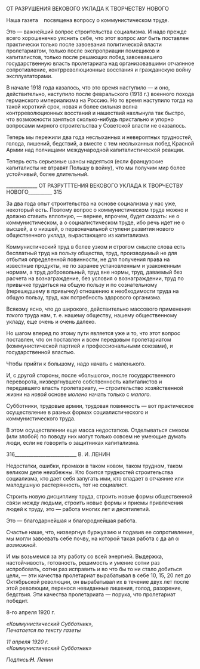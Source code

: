 ОТ РАЗРУШЕНИЯ ВЕКОВОГО УКЛАДА К ТВОРЧЕСТВУ НОВОГО

Наша газета    посвящена вопросу о коммунистическом труде.

Это — важнейший вопрос строительства социализма. И надо прежде всего хороше­нечко уяснить себе, что этот вопрос _мог_ быть поставлен практически только после за­воевания политической власти пролетариатом, только после экспроприации помещиков и капиталистов, только после решающих побед завоевавшего государственную власть пролетариата над организовавшими отчаянное сопротивление, контрреволюционные восстания и гражданскую войну эксплуататорами.

В начале 1918 года казалось, что это время наступило — и оно, действительно, на­ступило после февральского (1918 г.) военного похода германского империализма на Россию. Но то время наступило тогда на такой короткий срок, новая и более сильная волна контрреволюционных восстаний и нашествий нахлынула так быстро, что воз­можности заняться сколько-нибудь пристально и упорно вопросами мирного строи­тельства у Советской власти не оказалось.

Теперь мы пережили два года неслыханных и невероятных трудностей, голода, ли­шений, бедствий, а вместе с тем неслыханных побед Красной Армии над полчищами международной капиталистической реакции.

Теперь есть серьезные шансы надеяться (если французские капиталисты не втравят Польшу в войну), что мы получим мир более устойчивый, более длительный.

  

_____________ ОТ РАЗРУТТТЕНИЯ ВЕКОВОГО УКЛАДА К ТВОРЧЕСТВУ НОВОГО__________ 315

За два года опыт строительства на основе социализма у нас уже, некоторый есть. По­этому вопрос о коммунистическом труде можно и должно ставить вплотную, — вернее, впрочем, будет сказать: не о коммунистическом, а о социалистическом труде, ибо речь идет не о высшей, а о низшей, о первоначальной ступени развития нового обществен­ного уклада, вырастающего из капитализма.

Коммунистический труд в более узком и строгом смысле слова есть бесплатный труд на пользу общества, труд, производимый не для отбытия определенной повинно­сти, не для получения права на известные продукты, не по заранее установленным и узаконенным нормам, а труд добровольный, труд вне нормы, труд, даваемый без расче­та на вознаграждение, без условия о вознаграждении, труд по привычке трудиться на общую пользу и по сознательному (перешедшему в привычку) отношению к необходи­мости труда на общую пользу, труд, как потребность здорового организма.

Всякому ясно, что до широкого, действительно массового применения _такого_ труда нам, т. е. нашему обществу, нашему общественному укладу, еще очень и очень далеко.

Но шагом вперед по этому пути является уже и то, что этот вопрос поставлен, что он поставлен и всем передовым пролетариатом (коммунистической партией и профессио­нальными союзами), и государственной властью.

Чтобы прийти к большому, надо начать с маленького.

И, с другой стороны, после «большого», после государственного переворота, низ­вергнувшего собственность капиталистов и передавшего власть пролетариату, — строительство хозяйственной жизни на _новой_ основе _молено_ начать только с _малого._

Субботники, трудовые армии, трудовая повинность — вот практическое осуществ­ление в разных формах социалистического и коммунистического труда.

В этом осуществлении еще масса недостатков. Отделываться смехом (или злобой) по поводу них могут только совсем не умеющие думать люди, если не говорить о защит­никах капитализма.

  

316__________________________ В. И. ЛЕНИН

Недостатки, ошибки, промахи в таком новом, таком трудном, таком великом деле неизбежны. Кто боится трудностей строительства социализма, кто дает себя запугать ими, кто впадает в отчаяние или малодушную растерянность, тот не социалист.

Строить новую дисциплину труда, строить новые формы общественной связи между людьми, строить новые формы и приемы привлечения людей к труду, это — работа многих лет и десятилетий.

Это — благодарнейшая и благороднейшая работа.

Счастье наше, что, низвергнув буржуазию и подавив ее сопротивление, мы могли за­воевать себе почву, на которой такая работа с да ал α _возможной._

И мы возьмемся за эту работу со всей энергией. Выдержка, настойчивость, готов­ность, решимость и умение сотни раз испробовать, сотни раз исправить и во что бы то ни стало добиться цели, — эти качества пролетариат вырабатывал в себе 10, 15, 20 лет до Октябрьской революции, он вырабатывал их в течение двух лет после этой револю­ции, перенося невиданные лишения, голод, разорение, бедствия. Эти качества пролета­риата — порука, что пролетариат победит.

8-го апреля 1920 г.

_«Коммунистический Субботник»,_                                                    _Печатается по тексту газеты_

_11 апреля 1920 г.                                                                 «Коммунистический Субботник»_

_Подпись:__Η__. Ленин_